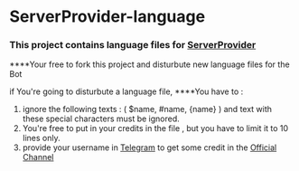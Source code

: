 # ServerProvider-language
### This project contains language files for [ServerProvider](https://t.me/serverproviderbot)


****Your free to fork this project and disturbute new language files for the Bot

if You're going to disturbute a language file, ****You have to :
1. ignore the following texts : ( $name, #name, {name} ) and text with these special characters must be ignored.
2. You're free to put in your credits in the file , but you have to limit it to 10 lines only.
3. provide your username in [Telegram](https://Telegram.com) to get some credit in the [Official Channel](https://t.me/ibcorp)
